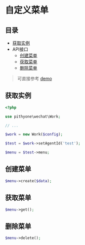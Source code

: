 # 自定义菜单

## 目录

- [获取实例](#获取实例)
- API接口
    - [创建菜单](#创建菜单)
    - [获取菜单](#获取菜单)
    - [删除菜单](#删除菜单)

> 可直接参考 [demo](../examples/menu.php)

## 获取实例

```php
<?php

use pithyone\wechat\Work;

// ...

$work = new Work($config);

$test = $work->setAgentId('test');

$menu = $test->menu;
```

## 创建菜单

```php
$menu->create($data);
```

## 获取菜单

```php
$menu->get();
```

## 删除菜单

```php
$menu->delete();
```
